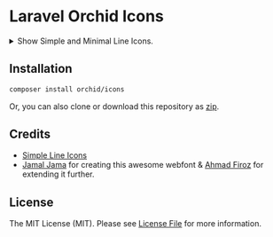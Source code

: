 # Laravel Orchid Icons

<details><summary>Show Simple and Minimal Line Icons.</summary><img src="https://user-images.githubusercontent.com/5102591/46199020-8f8ed700-c316-11e8-9b3a-7388f3f4e818.png"></details>


## Installation

```bash
composer install orchid/icons
```

Or, you can also clone or download this repository as [zip](https://github.com/orchidsoftware/icons/archive/master.zip).

## Credits

* [Simple Line Icons](https://github.com/thesabbir/simple-line-icons/)
* [Jamal Jama](https://twitter.com/byjml) for creating this awesome webfont & [Ahmad Firoz](https://twitter.com/firoz_usf) for extending it further.

## License

The MIT License (MIT). Please see [License File](LICENSE) for more information.
